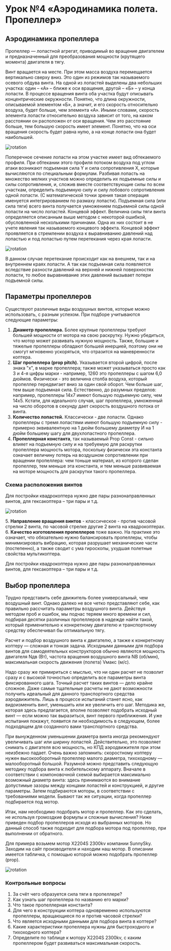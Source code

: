 Урок №4 «Аэродинамика полета. Пропеллер»
========================================

Аэродинамика пропеллера
-----------------------

 Пропеллер — лопастной агрегат, приводимый во вращение двигателем и предназначенный для преобразования мощности (крутящего момента) двигателя в тягу.

Винт вращается на месте. При этом масса воздуха перемещается вертикально сверху вниз. Это один из режимов так называемого осевого обдува винта. На одной из лопастей выделены два небольших участка: один – «А» – ближе к оси вращения, другой – «Б» – у конца лопасти. В процессе вращения винта оба участка будут описывать концентрические окружности. Понятно, что длина окружности, описываемой элементом «Б», а значит, и его скорость относительно воздуха, будет больше, чем элемента «А». Иными словами, скорость элемента лопасти относительно воздуха зависит от того, на каком расстоянии он расположен от оси вращения. Чем это расстояние больше, тем большую скорость имеет элемент. Понятно, что на оси вращения скорость будет равна нулю, а на конце лопасти она будет наибольшей.

![rotation](../assets/7_1.png)

Поперечное сечение лопасти на этом участке имеет вид обтекаемого профиля. При обтекании этого профиля потоком воздуха под углом атаки возникают подъемная сила Y и сила сопротивления X, которые вычисляются по специальным формулам. Разбивая лопасть на множество мелких участков можно определить их подъемные силы и силы сопротивления, и, сложив вместе соответствующие силы по всем участкам, определить подъемную силу и силу лобового сопротивления одной лопасти. (С математической точки зрения такая операция именуется интегрированием по размаху лопасти). Подъемная сила (или сила тяги) всего винта получается умножением подъемной силы одной лопасти на число лопастей.
Концевой эффект. Величина силы тяги винта определяется описанным выше методом с некоторой ошибкой, обусловленной несколькими причинами. Одна их них состоит в не учете явления так называемого концевого эффекта. Концевой эффект проявляется в стремлении воздуха к выравниванию давлений над лопастью и под лопастью путем перетекания через края лопасти.

![rotation](../assets/7_2.png)

В данном случае перетекание происходит как на внешнем, так и на внутреннем краях лопасти. А так как подъемная сила появляется вследствие разности давлений на верхней и нижней поверхностях лопасти, то любое выравнивание этих давлений вызывает потери подъемной силы.

Параметры пропеллеров
---------------------

Существуют различные виды воздушных винтов, которые можно использовать, с разным успехом.
При подборе учитываются следующие параметры:

1. **Диаметр пропеллера.** Более крупные пропеллеры требуют большей мощности от мотора на свою раскрутку. Нужно убедиться, что мотор может развивать нужную мощность. Также, большие и тяжелые пропеллеры обладают большей инерцией, поэтому они не смогут мгновенно ускоряться, что отразится на маневренности коптера.
2. **Шаг пропеллера (prop pitch).** Указывается второй цифрой, после знака "х", в марке пропеллера; также может указываться просто как 3 и 4-я цифры марки - например, 1260 это пропеллеры с шагом 6,0 дюймов. Физически - это величина столба воздуха, который пропеллер передвигает вниз за один свой оборот. Чем больше шаг, тем выше подъемная сила. Естественно, до разумных пределов: например, пропеллеры 14х7 имеют большую подъемную силу, чем 14х5. Кстати, для идеального случая, шаг пропеллера, умноженный на число оборотов в секунду дает скорость воздушного потока от винта.
3. **Количество лопастей.** Классически - две лопасти. Однако пропеллеры с тремя лопастями имеют большую подъемную силу - примерно эквивалентную на 1 дюйм большему диаметру И на 1 дюйм большему шагу для двухлопастного пропеллера.
4. **Пропеллерная константа**, так называемый Prop Const - сильно влияет на подъемную силу и на требуемую для раскрутки пропеллера мощность мотора, поскольку физически эта константа означает величину потерь на воздушном сопротивлении при вращении пропеллера: чем тоньше материал, из которого сделан пропеллер, тем меньше эта константа, и тем меньше развиваемая на моторе мощность для раскрутки такого пропеллера.

### Схема расположения винтов

Для постройки квадрокоптера нужно две пары разнонаправленных винтов, для гексакоптера – три пары и т.д.

![rotation](../assets/7_3.jpg)

5\. **Направление вращения винтов** - классическое - против часовой стрелки 2 винта, по часовой стрелке другие 2 винта на квадрокоптерах.
6\. **Качество изготовления пропеллеров** тоже важно. На практике это означает, что обязательно нужно балансировать пропеллеры, чтобы минимизировать вибрацию, которая разрушает механические части (постепенно), а также сводит с ума гироскопы, ухудшая полетные свойства мультикоптера.

Для постройки квадрокоптера нужно две пары разнонаправленных винтов, для гексакоптера – три пары и т.д.

Выбор пропеллера
----------------

Трудно представить себе движитель более универсальный, чем воздушный винт.
Однако далеко не все четко представляют себе, как правильно рассчитать параметры воздушного винта. Действуя методом проб и ошибок, мы подчас теряем много времени и сил, подбирая десятки различных пропеллеров в надежде найти такой, который применительно к конкретному двигателю и транспортному средству обеспечивал бы оптимальную тягу.

Расчет и подбор воздушного винта к двигателю, а также к конкретному коптеру — сложная и тонкая задача.
Исходными данными для подбора винтов для самодеятельных конструкторов обычно являются мощность двигателя Nдв (Вт), частота вращения воздушного винта NВ (об/мин), максимальная скорость движения (полета) Vмакс (м/с).

Надо сразу же примириться с мыслью, что ни один расчет не позволит сразу и с высокой точностью определить все параметры винта фиксированного шага. Точный расчет таких винтов — дело крайне сложное. Даже самые тщательные расчеты не дают возможности получить идеальный для данного транспортного средства аэродвижитель. Лишь в процессе испытаний станет ясно, как видоизменить винт, уменьшить или же увеличить его шаг. Методика же, которая здесь предлагается, вполне позволяет подобрать исходный винт — если можно так выразиться, винт первого приближения. И уже испытания покажут, появится ли необходимость в следующем, более подходящем для созданного вами транспортного средства.

При вынужденном уменьшении диаметра винта иногда рекомендуют увеличивать шаг или ширину лопастей. Действительно, это позволяет снимать с двигателя всю мощность, но КПД аэродвижителя при этом неизбежно падает.
Очень важно запомнить: скоростному коптеру нужен высокооборотный пропеллер малого диаметра, тихоходному — малооборотный большой.
Разумной можно представить следующую методику подбора винта к любительскому аппарату. Вначале в соответствии с компоновочной схемой выбирается максимально возможный диаметр винта: здесь принимаются во внимание допустимые зазоры между концами лопастей и конструкцией, и другие параметры. Затем подбираются моторы, в соответствии с требованиями модели. Бывают так же ситуации, когда пропеллер подбирается под мотор.

Итак, нам необходимо подобрать мотор и пропеллер. Как это сделать, не используя громоздкие формулы и сложные вычисления? Ниже приведен подбор пропеллеров исходя из выбранных моторов. Но данный способ также подходит для подбора мотора под пропеллер, при выполнении от обратного.

Для примера возьмем мотор X2204S 2300kv компании SunnySky. Заходим на сайт производителя и находим наш мотор. В описании имеется табличка, с помощью которой можно подобрать пропеллер (prop).

![rotation](../assets/7_4.png)

### Контрольные вопросы

1. За счёт чего образуется сила тяги в пропеллере?
2. Как узнать шаг пропеллера по названию его марки?
3. Что такое пропеллерная константа?
4. Для чего в конструкции коптера одновременно используются пропеллеры, вращающиеся по и против часовой стрелки?
5. Что является исходными данными для подбора винта в коптере?
6. Какие характеристики пропеллера нужны для быстроходного и тихоходного коптера?
7. Определите по таблице к мотору X2204S 2300kv, с каким пропеллером будет развиваться максимальная скорость.
